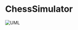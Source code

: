 # ChessSimulator

![UML](https://cdn-0.plantuml.com/plantuml/png/PP312i8m38RlUOgTXRw2R2fu4do5q4KiTEt8ua7KTtTBjKHt2VnV_fIFjfCWoss803xYD3NTEC83uFNDHnne1ZMV8zw9zpa9vnY9xUw4ugy_vK2ULk10bv22X9piQfUHUmiwBvaBqBF6kUVsGxLimQpTR9mhkilGf48rhjt_GMcfjCwQhRC-gfkYhDbSGakfNtxq3G00)